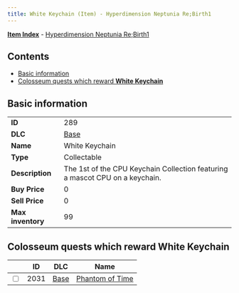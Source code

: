 ```yaml
---
title: White Keychain (Item) - Hyperdimension Neptunia Re;Birth1
---
```


[**Item Index**](/neptunia/rb1/item/index.html) - [Hyperdimension Neptunia Re;Birth1](/neptunia/rb1)

## Contents

- [Basic information](#basic-information)
- [Colosseum quests which reward **White Keychain**](#colosseum-quests-which-reward-white-keychain)
## Basic information

|   |   |
| -- | -- |
| **ID** | 289 |
| **DLC** | [Base](/neptunia/rb1/dlc/1-base.html) |
| **Name** | White Keychain |
| **Type** | Collectable |
| **Description** | The 1st of the CPU Keychain Collection featuring a mascot CPU on a keychain. |
| **Buy Price** | 0 |
| **Sell Price** | 0 |
| **Max inventory** | 99 |


## Colosseum quests which reward **White Keychain**

|    | ID | DLC | Name |
| -- | -- | --- | ---- |
| <input type="checkbox" id="rb1-colosseum-1-2031" class="trackbox" /> | 2031 | [Base](/neptunia/rb1/dlc/1-base.html) | [Phantom of Time](/neptunia/rb1/colosseum/1-2031-phantom-of-time.html) |
